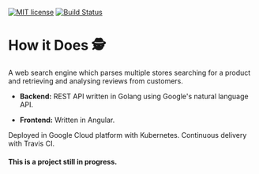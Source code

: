 
[![MIT license](https://img.shields.io/badge/license-MIT-lightgrey.svg)](https://raw.githubusercontent.com/salvacorts/how-it-does/Development/LICENSE)
[![Build Status](https://travis-ci.org/salvacorts/how-it-does.svg)](https://travis-ci.org/salvacorts/how-it-does)

# How it Does :detective:
A web search engine which parses multiple stores searching for a product and retrieving and analysing reviews from customers.

- **Backend:** REST API written in Golang using Google's natural language API.

- **Frontend:** Written in Angular.

Deployed in Google Cloud platform with Kubernetes. Continuous delivery with Travis CI.

#### This is a project still in progress.
